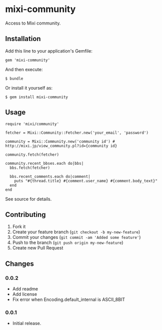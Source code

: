 # mixi-community

Access to Mixi community.

## Installation

Add this line to your application's Gemfile:

    gem 'mixi-community'

And then execute:

    $ bundle

Or install it yourself as:

    $ gem install mixi-community

## Usage

    require 'mixi/community'

    fetcher = Mixi::Community::Fetcher.new('your_email', 'password')

    community = Mixi::Community.new('community id') # http://mixi.jp/view_community.pl?id={community id}

    community.fetch(fetcher)

    community.recent_bbses.each do|bbs|
      bbs.fetch(fetcher)

      bbs.recent_comments.each do|comment|
        puts "#{thread.title} #{comment.user_name} #{comment.body_text}"
      end
    end

See source for details.

## Contributing

1. Fork it
2. Create your feature branch (`git checkout -b my-new-feature`)
3. Commit your changes (`git commit -am 'Added some feature'`)
4. Push to the branch (`git push origin my-new-feature`)
5. Create new Pull Request

## Changes

### 0.0.2

* Add readme
* Add license
* Fix error when Encoding.default_internal is ASCII_8BIT

### 0.0.1

* Initial release.
